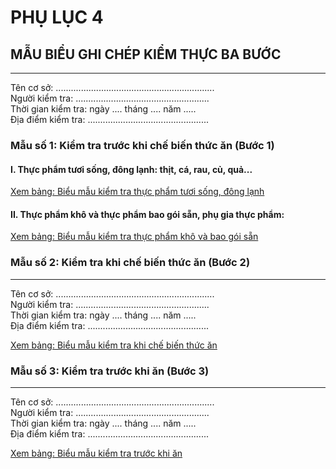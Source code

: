 # PHỤ LỤC 4

## MẪU BIỂU GHI CHÉP KIỂM THỰC BA BƯỚC
---

Tên cơ sở: ...............................................................  
Người kiểm tra: .....................................................  
Thời gian kiểm tra: ngày .... tháng .... năm .....  
Địa điểm kiểm tra: ................................................  

### Mẫu số 1: Kiểm tra trước khi chế biến thức ăn (Bước 1)

#### I. Thực phẩm tươi sống, đông lạnh: thịt, cá, rau, củ, quả...

[Xem bảng: Biểu mẫu kiểm tra thực phẩm tươi sống, đông lạnh](#phuluc4_bang_kiemtra_tuoi)

#### II. Thực phẩm khô và thực phẩm bao gói sẵn, phụ gia thực phẩm:

[Xem bảng: Biểu mẫu kiểm tra thực phẩm khô và bao gói sẵn](#phuluc4_bang_kiemtra_kho)

### Mẫu số 2: Kiểm tra khi chế biến thức ăn (Bước 2)
---

Tên cơ sở: ...............................................................  
Người kiểm tra: .....................................................  
Thời gian kiểm tra: ngày .... tháng .... năm .....  
Địa điểm kiểm tra: ................................................  

[Xem bảng: Biểu mẫu kiểm tra khi chế biến thức ăn](#phuluc4_bang_kiemtra_chebiến)

### Mẫu số 3: Kiểm tra trước khi ăn (Bước 3)
---

Tên cơ sở: ...............................................................  
Người kiểm tra: .....................................................  
Thời gian kiểm tra: ngày .... tháng .... năm .....  
Địa điểm kiểm tra: ................................................  

[Xem bảng: Biểu mẫu kiểm tra trước khi ăn](#phuluc4_bang_kiemtra_truocan)